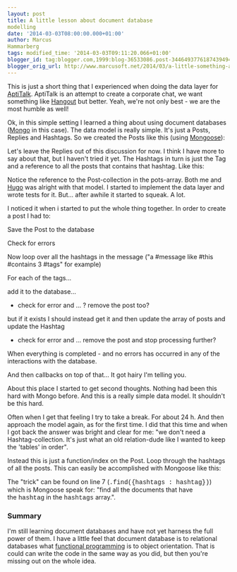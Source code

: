 ```yaml
---
layout: post
title: A little lesson about document database
modelling
date: '2014-03-03T08:00:00.000+01:00'
author: Marcus
Hammarberg
tags: modified_time: '2014-03-03T09:11:20.066+01:00'
blogger_id: tag:blogger.com,1999:blog-36533086.post-3446493776187439494
blogger_orig_url: http://www.marcusoft.net/2014/03/a-little-something-about-document.html
---
```



<div dir="ltr" style="text-align: left;" trbidi="on">

This is just a short thing that I experienced when doing the data layer
for <a href="https://github.com/aptitud/AptiTalk/"
target="_blank">AptiTalk</a>. AptiTalk is an attempt to create a
corporate chat, we want something like <a
href="https://www.google.com/url?sa=t&amp;rct=j&amp;q=&amp;esrc=s&amp;source=web&amp;cd=1&amp;cad=rja&amp;ved=0CDIQFjAA&amp;url=http%3A%2F%2Fwww.google.com%2F%2B%2Flearnmore%2Fhangouts%2F&amp;ei=qRcTU-XJCsKzrgepiYFA&amp;usg=AFQjCNH-P70gSLr7wjgZKT-qqdr3n_4Vug&amp;sig2=au1emkig9IJYvXhJY4H2Lw&amp;bvm=bv.62286460,d.bmk"
target="_blank">Hangout</a> but better. Yeah, we're not only best - we
are the most humble as well!

Ok, in this simple setting I learned a thing about using document
databases (<a href="http://www.mongodb.org/" target="_blank">Mongo</a>
in this case).
The data model is really simple. It's just a
Posts, Replies and Hashtags. So we created the Posts like this (using
<a href="http://www.marcusoft.net/2014/03/mnb-mongoosejs.html"
target="_blank">Mongoose</a>):

Let's leave the Replies out of this discussion for now. I think I have
more to say about that, but I haven't tried it yet. The Hashtags in turn
is just the Tag and a reference to all the posts that contains that
hashtag. Like this:

Notice the reference to the Post-collection in the pots-array. Both me
and
<a href="http://twitter.com/hugohaggmark" target="_blank">Hugo</a> was
alright with that model. I started to implement the data layer and wrote
tests for it.
But... after awhile it started to squeak. A lot.

I noticed it when i started to put the whole thing together. In order to
create a post I had to:

Save the Post to the database

Check for errors

Now loop over all the hashtags in the message ("a \#message like \#this
\#contains 3 \#tags" for example)

For each of the tags... 

add it to the database...

-   check for error and ... ? remove the post too? 

but if it exists I should instead get it and then update the array of
posts and update the Hashtag

-   check for error and ... remove the post and stop processing further?

When everything is completed - and no errors has occurred in any of the
interactions with the database. 

And then callbacks on top of that... It got hairy I'm telling you.

<div>

About this place I started to get second thoughts. Nothing had been this
hard with Mongo before. And this is a really simple data model. It
shouldn't be this hard. 

</div>

<div>



</div>

<div>

Often when I get that feeling I try to take a break. For about 24 h. And
then approach the model again, as for the first time. I did that this
time and when I got back the answer was bright and clear for me: "we
don't need a Hashtag-collection. It's just what an old relation-dude
like I wanted to keep the 'tables' in order". 

</div>

<div>



</div>

<div>

Instead this is just a function/index on the Post. Loop through the
hashtags of all the posts. This can easily be accomplished with Mongoose
like this:

</div>



<div>

The "trick" can be found on line 7 (<span
style="font-family: Courier New, Courier, monospace;">.find({hashtags :
hashtag})</span>) which is Mongoose speak for: "find all the documents
that have the <span
style="font-family: 'Courier New', Courier, monospace;">hashtag</span> in
the <span
style="font-family: 'Courier New', Courier, monospace;">hashtags</span> array.".

### Summary 

</div>

<div>

I'm still learning document databases and have not yet harness the full
power of them. I have a little feel that document database is to
relational databases what
<a href="http://www.manning.com/petricek/" target="_blank">functional
programming</a> is to object orientation. That is could can write the
code in the same way as you did, but then you're missing out on the
whole idea. 

</div>

</div>
